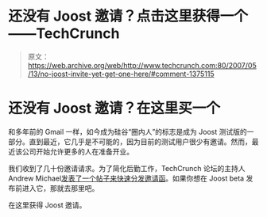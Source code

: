# 还没有 Joost 邀请？点击这里获得一个——TechCrunch

> 原文：<https://web.archive.org/web/http://www.techcrunch.com:80/2007/05/13/no-joost-invite-yet-get-one-here/#comment-1375115>

# 还没有 Joost 邀请？在这里买一个

 [](https://web.archive.org/web/20220813213838/http://joost.com/) 和多年前的 Gmail 一样，如今成为硅谷“圈内人”的标志是成为 Joost 测试版的一部分。直到最近，它几乎是不可能的，因为目前的测试用户很少有邀请。然而，最近该公司开始允许更多的人在准备开业。

我们收到了几十份邀请请求。为了简化后勤工作，TechCrunch 论坛的主持人 Andrew Michael[发表了一个帖子来快速分发邀请函](https://web.archive.org/web/20220813213838/http://forums.beta.techcrunch.com/forums/thread.jspa?threadID=2645&tstart=0)。如果你想在 Joost beta 发布前进入它，那就去那里吧。

在这里获得 Joost 邀请。